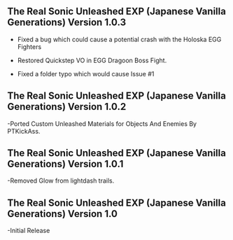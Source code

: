 ## The Real Sonic Unleashed EXP (Japanese Vanilla Generations) Version 1.0.3
- Fixed a bug which could cause a potential crash with the Holoska EGG Fighters

- Restored Quickstep VO in EGG Dragoon Boss Fight.

- Fixed a folder typo which would cause Issue #1

## The Real Sonic Unleashed EXP (Japanese Vanilla Generations) Version 1.0.2

-Ported Custom Unleashed Materials for Objects And Enemies By PTKickAss.

## The Real Sonic Unleashed EXP (Japanese Vanilla Generations) Version 1.0.1
-Removed Glow from lightdash trails.


## The Real Sonic Unleashed EXP (Japanese Vanilla Generations) Version 1.0
-Initial Release